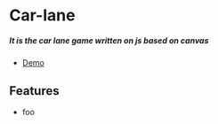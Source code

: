 # Car-lane

##### It is the car lane game written on js based on canvas

* [Demo](https://lcbiplove.github.io/lf-car-lane/)


## Features

* foo